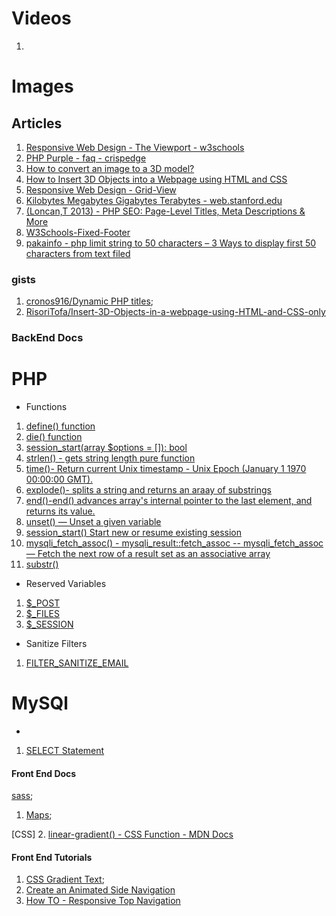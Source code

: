 # Videos 
1. [](https://egghead.io/lessons/scss-access-theme-color-values-with-sass)

# Images 


## Articles 


1. [Responsive Web Design - The Viewport - w3schools ](https://www.w3schools.com/css/css_rwd_viewport.asp)
2. [PHP Purple - faq - crispedge](https://www.crispedge.com/faq/what-is-the-color-of-php-purple/)
3. [How to convert an image to a 3D model?](https://prtwd.com/blog/how-to-turn-an-image-to-a-3d-model/)
4. [How to Insert 3D Objects into a Webpage using HTML and CSS](https://www.section.io/engineering-education/how-to-insert-3d-objects-into-a-webpage-using-html-and-css/)
5. [Responsive Web Design - Grid-View](https://www.w3schools.com/css/css_rwd_grid.asp)
6. [Kilobytes Megabytes Gigabytes Terabytes - web.stanford.edu ](https://web.stanford.edu/class/cs101/bits-gigabytes.html)
7. [(Loncan,T 2013) - PHP SEO: Page-Level Titles, Meta Descriptions & More](https://www.bounteous.com/insights/2013/02/19/php-seo-page-level-titles-meta-descriptions-more/)
8. [W3Schools-Fixed-Footer](https://www.w3schools.com/howto/tryit.asp?filename=tryhow_css_fixed_footer)
9. [pakainfo - php limit string to 50 characters – 3 Ways to display first 50 characters from text filed](https://www.pakainfo.com/php-limit-string-to-50-characters/)

### gists 

1. [cronos916/Dynamic PHP titles](https://gist.github.com/cronos916/3853597);
2. [RisoriTofa/Insert-3D-Objects-in-a-webpage-using-HTML-and-CSS-only](https://github.com/RisoriTofa/Insert-3D-Objects-in-a-webpage-using-HTML-and-CSS-only)

### BackEnd Docs 


# PHP
- Functions
1. [define() function](php.net/manual/en/function.define.php)
2. [die() function](https://www.php.net/manual/en/function.die.php)
3. [session_start(array $options = []): bool](https://www.php.net/manual/en/function.session-start.php)
4. [strlen() - gets string length pure function](https://www.php.net/manual/en/function.strlen.php)
5. [time()- Return current Unix timestamp - Unix Epoch (January 1 1970 00:00:00 GMT). ](https://www.php.net/manual/en/function.time.php)
6. [explode()- splits a string and returns an araay of substrings](https://www.php.net/manual/en/function.explode)
7. [end()-end() advances array's internal pointer to the last element, and returns its value. ](https://www.php.net/manual/en/function.end)
8. [unset() — Unset a given variable](https://www.php.net/manual/en/function.unset.php)
9. [session_start()  Start new or resume existing session](https://www.php.net/manual/en/function.session-start.php)
10. [mysqli_fetch_assoc() - mysqli_result::fetch_assoc -- mysqli_fetch_assoc — Fetch the next row of a result set as an associative array](https://www.php.net/manual/en/mysqli-result.fetch-assoc.php)
11. [substr()](https://developer.mozilla.org/en-US/docs/Web/JavaScript/Reference/Global_Objects/String/substr)

- Reserved Variables 
1. [$_POST](https://www.php.net/manual/en/reserved.variables.post.php)
2. [$_FILES](https://www.php.net/manual/en/features.file-upload.post-method.php) 
3. [$_SESSION](https://www.php.net/manual/en/reserved.variables.session.php)

- Sanitize Filters 
1. [FILTER_SANITIZE_EMAIL](https://www.php.net/manual/en/filter.filters.sanitize.php)

# MySQl
- 
1. [SELECT Statement](https://dev.mysql.com/doc/refman/8.0/en/select.html)



#### Front End Docs

[sass](https://sass-lang.com/);


1. [Maps](https://sass-lang.com/documentation/values/maps);

[CSS]
2. [linear-gradient() - CSS Function - MDN Docs](https://developer.mozilla.org/en-US/docs/Web/CSS/gradient/linear-gradient)

#### Front End Tutorials 

1. [CSS Gradient Text](https://cssgradient.io/blog/css-gradient-text/);
2. [Create an Animated Side Navigation](https://www.w3schools.com/howto/howto_js_sidenav.asp)
3. [How TO - Responsive Top Navigation](https://www.w3schools.com/howto/howto_js_topnav_responsive.asp)
